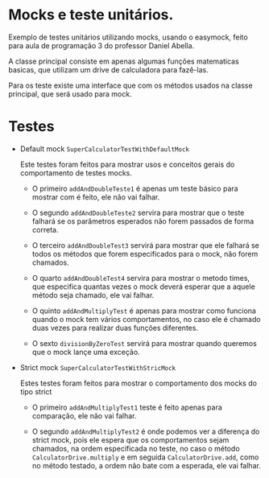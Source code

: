 # Mocks e teste unitários.
Exemplo de testes unitários utilizando mocks, usando o easymock, feito para aula de programação 3 do professor Daniel Abella.

A classe principal consiste em apenas algumas funções matematicas basicas, que utilizam um drive de calculadora para fazê-las.

Para os teste existe uma interface que com os métodos usados na classe principal, que será usado para mock.

# Testes
* Default mock `SuperCalculatorTestWithDefaultMock`

  Este testes foram feitos para mostrar usos e conceitos gerais do comportamento de testes mocks.
  * O primeiro `addAndDoubleTeste1` é apenas um teste básico para mostrar com é feito, ele não vai falhar.
  
  * O segundo `addAndDoubleTeste2` servira para mostrar que o teste falhará se os parâmetros esperados não forem passados de forma correta.
  
  * O terceiro `addAndDoubleTest3` servirá para mostrar que ele falhará se todos os métodos que forem especificados para o mock, não forem 
    chamados.
    
  * O quarto `addAndDoubleTest4` servira para mostrar o metodo times, que especifica quantas vezes o mock deverá esperar que a aquele
    método seja chamado, ele vai falhar.
    
  * O quinto `addAndMultiplyTest` é apenas para mostrar como funciona quando o mock tem vários comportamentos, no caso ele é chamado
    duas vezes para realizar duas funções diferentes.
    
  * O sexto `divisionByZeroTest` servirá para mostrar quando queremos que o mock lançe uma exceção.
* Strict mock `SuperCalculatorTestWithStricMock`

  Estes testes foram feitos para mostrar o comportamento dos mocks do tipo strict
  * O primeiro `addAndMultiplyTest1` teste é feito apenas para comparação, ele não vai falhar.
  
  * O segundo `addAndMultiplyTest2` é onde podemos ver a diferença do strict mock, pois ele espera que os comportamentos sejam chamados, na ordem
    especificada no teste, no caso o método `CalculatorDrive.multiply` e em seguida `CalculatorDrive.add`, como no método testado, a
    ordem não bate com a esperada, ele vai falhar.



